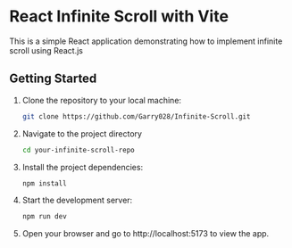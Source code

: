 # React Infinite Scroll with Vite

This is a simple React application demonstrating how to implement infinite scroll using React.js

## Getting Started

1. Clone the repository to your local machine:

   ```bash
   git clone https://github.com/Garry028/Infinite-Scroll.git

   ```

2. Navigate to the project directory

   ```bash
   cd your-infinite-scroll-repo

   ```

3. Install the project dependencies:

   ```bash
   npm install

   ```

4. Start the development server:

   ```bash
   npm run dev

   ```

5. Open your browser and go to http://localhost:5173 to view the app.


